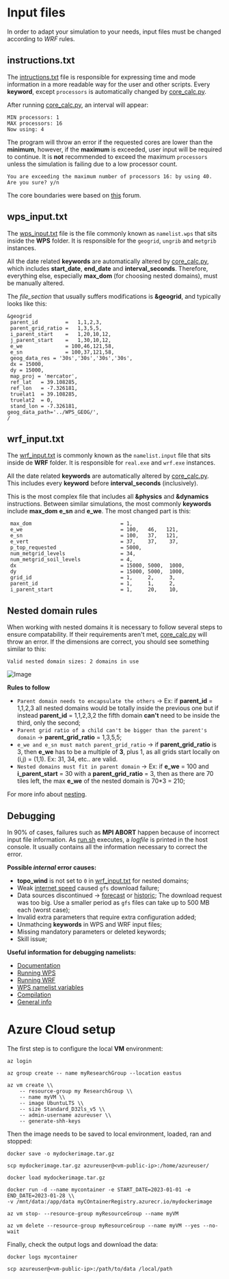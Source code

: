 # Input files 
In order to adapt your simulation to your needs, input files must be changed according to *WRF* rules.

## instructions.txt
The [intructions.txt](/HOST/instructions.txt) file is responsible for expressing time and mode information in a more readable way for the user and other scripts. Every **keyword**, except `processors` is automatically changed by [core_calc.py](/core_calc.py).

After running [core_calc.py](/core_calc.py), an interval will appear:
```
MIN processors: 1
MAX processors: 16
Now using: 4 
```
The program will throw an error if the requested cores are lower than the **minimum**, however, if the **maximum** is exceeded, user input will be required to continue. It is **not** recommended to exceed the maximum `processors` unless the simulation is failing due to a low processor count. 
```
You are exceeding the maximum number of processors 16: by using 40. Are you sure? y/n
```
The core boundaries were based on [this](https://forum.mmm.ucar.edu/threads/choosing-an-appropriate-number-of-processors.5082/) forum.

## wps_input.txt
The [wps_input.txt](/HOST/wps_input.txt) file is the file commonly known as `namelist.wps` that sits inside the **WPS** folder. It is responsible for the `geogrid`, `ungrib` and `metgrib` instances. 

All the date related **keywords** are automatically altered by [core_calc.py](/core_calc.py), which includes **start_date**, **end_date** and **interval_seconds**. Therefore, everything else, especially **max_dom** (for choosing nested domains), must be manually altered.

The *file_section* that usually suffers modifications is **&geogrid**, and typically looks like this:
```
&geogrid                                                                                                 
 parent_id         =   1,1,2,3,                                                                          
 parent_grid_ratio =   1,3,5,5,                                                                          
 i_parent_start    =   1,20,10,12,                                                                       
 j_parent_start    =   1,30,10,12,                                                                       
 e_we              = 100,46,121,58,                                                                      
 e_sn              = 100,37,121,58,                                                                      
 geog_data_res = '30s','30s','30s','30s',                                                               
 dx = 15000,                                                                                             
 dy = 15000,                                                                                             
 map_proj = 'mercator',                                                                                  
 ref_lat   = 39.108285,                                                                                  
 ref_lon   = -7.326181,                                                                                 
 truelat1  = 39.108285,                                                                                  
 truelat2  = 0,                                                                                          
 stand_lon = -7.326181,                                                                                 
geog_data_path='../WPS_GEOG/',
/       
``` 

## wrf_input.txt 

The [wrf_input.txt](/HOST/wrf_input.txt) is commonly known as the `namelist.input` file that sits inside de **WRF** folder. It is responsible for `real.exe` and `wrf.exe` instances. 

All the date related **keywords** are automatically altered by [core_calc.py](/core_calc.py). This includes every **keyword** before **interval_seconds** (inclusively). 

This is the most complex file that includes all **&physics** and **&dynamics** instructions. Between similar simulations, the most commonly **keywords** include **max_dom** **e_sn** and **e_we**. The most changed part is this:

```
 max_dom                             = 1,                                                                          
 e_we                                = 100,   46,   121,                                                           
 e_sn                                = 100,   37,   121,                                                           
 e_vert                              = 37,    37,    37,                                                           
 p_top_requested                     = 5000,                                                                       
 num_metgrid_levels                  = 34,                                                                         
 num_metgrid_soil_levels             = 4,                                                                          
 dx                                  = 15000, 5000,  1000,                                                         
 dy                                  = 15000, 5000,  1000,                                                         
 grid_id                             = 1,     2,     3,                                                            
 parent_id                           = 1,     1,     2,                                                            
 i_parent_start                      = 1,     20,    10,
```

## Nested domain rules
When working with nested domains it is necessary to follow several steps to ensure compatability. If their requirements aren't met, [core_calc.py](/core_calc.py) will throw an error. If the dimensions are correct, you should see something similar to this:
```
Valid nested domain sizes: 2 domains in use
```

![Image](https://www2.mmm.ucar.edu/wrf/users/wrf_users_guide/build/html/_images/wps_ij_parent_start.png)

<b> Rules to follow </b>
- `Parent domain needs to encapsulate the others` -> Ex: if **parent_id** = 1,1,2,3 all nested domains would be totally inside the previous one but if instead **parent_id** = 1,1,2,3,2 the fifth domain **can't** need to be inside the third, only the second;
- `Parent grid ratio of a child can't be bigger than the parent's domain` -> **parent_grid_ratio** = 1,3,5,5;
- `e_we and e_sn must match parent_grid_ratio` -> if **parent_grid_ratio** is 3, then **e_we** has to be a multiple of **3**, plus 1, as all grids start locally on (i,j) = (1,1). Ex: 31, 34, etc.. are valid.
- `Nested domains must fit in parent domain` -> Ex: if **e_we** = 100 and **i_parent_start** = 30 with a **parent_grid_ratio** = 3, then as there are 70 tiles left, the max **e_we** of the nested domain is 70*3 = 210; 

For more info about [nesting](https://www2.mmm.ucar.edu/wrf/users/wrf_users_guide/build/html/wps.html#wps-nested-domains).


## Debugging 
In 90% of cases, failures such as **MPI ABORT** happen because of incorrect input file information. As [run.sh](/run.sh) executes, a *logfile* is printed in the host console. It usually contains all the information necessary to correct the error.

<b>Possible *internal* error causes:</b>
- **topo_wind** is not set to `0` in [wrf_input.txt](/HOST/wrf_input.txt) for nested domains;
- Weak [internet speed](https://fast.com/pt/) caused `gfs` download failure; 
- Data sources discontinued -> [forecast](https://nomads.ncep.noaa.gov/cgi-bin/filter_gfs_0p25_1hr.pl) or [historic](https://rda.ucar.edu/datasets/d083003/dataaccess/#);
The download request was too big. Use a smaller period as `gfs` files can take up to 500 MB each (worst case);
- Invalid extra parameters that require extra configuration added;
- Unmathcing **keywords** in WPS and WRF input files;
- Missing mandatory parameters or deleted keywords;
- Skill issue;


<b>Useful information for debugging namelists:</b>
- [Documentation](WRF-documentation.pdf)
- [Running WPS](https://www2.mmm.ucar.edu/wrf/users/wrf_users_guide/build/html/wps.html)
- [Running WRF](https://www2.mmm.ucar.edu/wrf/users/wrf_users_guide/build/html/running_wrf.html)
- [WPS namelist variables](https://www2.mmm.ucar.edu/wrf/users/wrf_users_guide/build/html/namelist_variables.html)
- [Compilation](https://www2.mmm.ucar.edu/wrf/users/wrf_users_guide/build/html/compiling.html)
- [General info](https://www.mmm.ucar.edu/models/wrf)

# Azure Cloud setup

The first step is to configure the local **VM** environment:
```
az login

az group create -- name myResearchGroup --location eastus

az vm create \\
    -- resource-group my ResearchGroup \\
    -- name myVM \\
    -- image UbuntuLTS \\
    -- size Standard_D32ls_v5 \\
    -- admin-username azureuser \\
    -- generate-shh-keys
```

Then the image needs to be saved to local environment, loaded, ran and stopped:

```
docker save -o mydockerimage.tar.gz 

scp mydockerimage.tar.gz azureuser@<vm-public-ip>:/home/azureuser/

docker load mydockerimage.tar.gz

docker run -d --name mycontainer -e START_DATE=2023-01-01 -e END_DATE=2023-01-28 \\
-v /mnt/data:/app/data myCOntainerRegistry.azurecr.io/mydockerimage

az vm stop- --resource-group myResourceGroup --name myVM

az vm delete --resource-group myResourceGroup --name myVM --yes --no-wait

```

Finally, check the output logs and download the data:

```
docker logs mycontainer

scp azureuser@<vm-public-ip>:/path/to/data /local/path
```

[def]: HOST/
